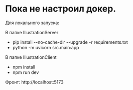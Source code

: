 # Пока не настроил докер.

Для локального запуска:

В папке IllustrationServer
  - pip install --no-cache-dir --upgrade -r requirements.txt
  - python -m uvicorn src.main:app

В папке IllustrationClient
  - npm install
  - npm run dev

Фронт: http://localhost:5173
